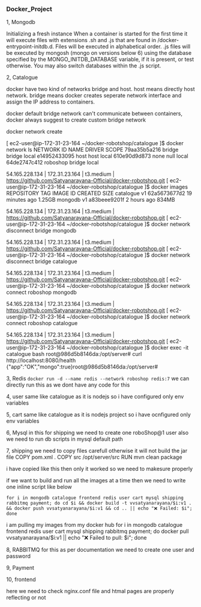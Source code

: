 ### Docker_Project

1, Mongodb

Initializing a fresh instance
When a container is started for the first time it will execute files with extensions .sh and .js that are found in /docker-entrypoint-initdb.d. Files will be executed in alphabetical order. .js files will be executed by mongosh (mongo on versions below 6) using the database specified by the MONGO_INITDB_DATABASE variable, if it is present, or test otherwise. You may also switch databases within the .js script.

2, Catalogue

docker have two kind of networks bridge and host. host means directly host network. bridge means docker creates seperate network interface and assign the IP address to containers.
 
docker default bridge network can't communicate between containers, docker always suggest to create custom bridge network


docker network create <name of network>

[ ec2-user@ip-172-31-23-164 ~/docker-robotshop/catalogue ]$ docker network ls
NETWORK ID     NAME       DRIVER    SCOPE
79aa35b5a216   bridge     bridge    local
e14952433095   host       host      local
610e90d9d873   none       null      local
64de2747c412   roboshop   bridge    local

54.165.228.134 | 172.31.23.164 | t3.medium | https://github.com/Satyanarayana-Official/docker-robotshop.git
[ ec2-user@ip-172-31-23-164 ~/docker-robotshop/catalogue ]$ docker images
REPOSITORY   TAG       IMAGE ID       CREATED          SIZE
catalogue    v1        62a5673677d2   19 minutes ago   1.25GB
mongodb      v1        a83beee9201f   2 hours ago      834MB

54.165.228.134 | 172.31.23.164 | t3.medium | https://github.com/Satyanarayana-Official/docker-robotshop.git
[ ec2-user@ip-172-31-23-164 ~/docker-robotshop/catalogue ]$ docker network disconnect bridge mongodb

54.165.228.134 | 172.31.23.164 | t3.medium | https://github.com/Satyanarayana-Official/docker-robotshop.git
[ ec2-user@ip-172-31-23-164 ~/docker-robotshop/catalogue ]$ docker network disconnect bridge catalogue

54.165.228.134 | 172.31.23.164 | t3.medium | https://github.com/Satyanarayana-Official/docker-robotshop.git
[ ec2-user@ip-172-31-23-164 ~/docker-robotshop/catalogue ]$ docker network connect roboshop mongodb

54.165.228.134 | 172.31.23.164 | t3.medium | https://github.com/Satyanarayana-Official/docker-robotshop.git
[ ec2-user@ip-172-31-23-164 ~/docker-robotshop/catalogue ]$ docker network connect roboshop catalogue

54.165.228.134 | 172.31.23.164 | t3.medium | https://github.com/Satyanarayana-Official/docker-robotshop.git
[ ec2-user@ip-172-31-23-164 ~/docker-robotshop/catalogue ]$ docker exec -it catalogue bash
root@986d5b8146da:/opt/server# curl http://localhost:8080/health
{"app":"OK","mongo":true}root@986d5b8146da:/opt/server#

3, Redis
    ``docker run -d --name redis --network roboshop redis:7``
    we can directly run this as we dont have any code for this

4, user
    same like catalogue as it is nodejs so i have configured only env variables

5, cart
    same like catalogue as it is nodejs project so i have ocnfigured only env variables

6, Mysql
    in this for shipping we need to create one roboShop@1 user
    also we need to run db scripts in mysql default path


7, shipping
    we need to copy files carefull otherwise it will not build the jar file
COPY pom.xml .
COPY src /opt/server/src
RUN mvn clean package

i have copied like this then only it worked so we need to makesure properly

if we want to build and run all the images at a time then we need to write one inline script like below

```for i in mongodb catalogue frontend redis user cart mysql shipping rabbitmq payment; do cd $i && docker build -t vvsatyanarayana/$i:v1 . && docker push vvsatyanarayana/$i:v1 && cd .. || echo "❌ Failed: $i"; done```

i am pulling my images from my docker hub
for i in mongodb catalogue frontend redis user cart mysql shipping rabbitmq payment; do docker pull vvsatyanarayana/$i:v1 || echo "❌ Failed to pull: $i"; done

8, RABBITMQ
for this as per documentation we need to create one user and password 

9, Payment

10, frontend

here we need to check nginx.conf file and htmal pages are properly reflecting or not


